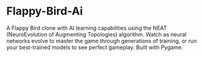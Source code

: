 # Flappy-Bird-Ai
A Flappy Bird clone with AI learning capabilities using the NEAT (NeuroEvolution of Augmenting Topologies) algorithm. Watch as neural networks evolve to master the game through generations of training, or run your best-trained models to see perfect gameplay. Built with Pygame.
